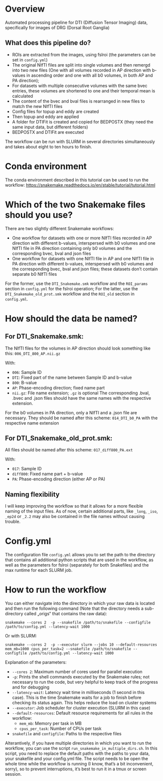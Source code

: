# Overview

Automated processing pipeline for DTI (Diffusion Tensor Imaging) data, specifically for images of DRG (Dorsal Root Ganglia)

## What does this pipeline do?
- ROIs are extracted from the images, using fslroi (the parameters can be set in `config.yml`)
- The original NIfTI files are split into single volumes and then remergd into two new files (One with all volumes recorded in AP direction with b-values in ascending order and one with all b0 volumes, in both AP and PA direction); 
- For datasets with multiple consecutive volumes with the same bvec entries, these volumes are shortened to one and their temporal mean is calculated
- The content of the bvec and bval files is rearranged in new files to match the new NIfTI files
- Config files for topup and eddy are created
- Then topup and eddy are applied
- A folder for DTIFit is created and copied for BEDPOSTX (they need the same input data, but different folders)
- BEDPOSTX and DTIFit are executed

The workflow can be run with SLURM in several directories simultaneously and takes about eight to ten hours to finish.


# Conda environment

The conda environment described in this tutorial can be used to run the workflow:  https://snakemake.readthedocs.io/en/stable/tutorial/tutorial.html


# Which of the two Snakemake files should you use?

There are two slightly different Snakemake workflows: 
- One workflow for datasets with one or more NIfTI files recorded in AP direction with different b-values, interspersed with b0 volumes and one NIfTI file in PA direction containing only b0 volumes and the corresponding bvec, bval and json files
- One workflow for datasets with one NIfTI file in AP and one NIfTI file in PA direction with different b-values, interspersed with b0 volumes and the corresponding bvec, bval and json files; these datasets don’t contain separate b0 NIfTI files

For the former, use the `DTI_Snakemake.smk` workflow and the `ROI_params` section in `config.yml` for the fslroi operation; For the latter, use the `DTI_Snakemake_old_prot.smk` workflow and the `ROI_old` section in `config.yml`.


# How should the data be named?

## For DTI_Snakemake.smk:

The NIfTI files for the volumes in AP direction should look something like this: `006_DTI_800_AP.nii.gz`

With:
- `006`: Sample ID
- `DTI`: Fixed part of the name between Sample ID and b-value
- `800`: B-value
- `AP`: Phase-encoding direction; fixed name part
- `nii.gz`: File name extension; `.gz` is optional
The corresponding .bval, .bvec and .json files should have the same names with the respective extension.

For the b0 volumes in PA direction, only a NIfTI and a .json file are necessary. They should be named after this scheme: `014_DTI_b0_PA` with the respective name extension

## For DTI_Snakemake_old_prot.smk:

All files should be named after this scheme: `017_diff800_PA.ext`

With:
- `017`: Sample ID
- `diff800`: Fixed name part + b-value
- `PA`: Phase-encoding direction (either AP or PA)
  
## Naming flexibility

I will keep improving the workflow so that it allows for a more flexible naming of the input files. As of now, certain additional parts, like `_long`, `_iso`, `_ep2d` or `_2.2` may also be contained in the file names without causing trouble.


# Config.yml

The configuration file `config.yml` allows you to set the path to the directory that contains all additional python scripts that are used in the workflow, as well as the parameters for fslroi (separately for both Snakefiles) and the max runtime for each SLURM job. 


# How to run the workflow

You can either navigate into the directory in which your raw data is located and then run the following command (Note that the directory needs a sub-directory called „origs“ that contains the raw data):

`snakemake --cores 2  -p --snakefile /path/to/snakefile --configfile /path/to/config.yml --latency-wait 1000` 

Or with SLURM: 

`snakemake --cores 2  -p --executor slurm --jobs 10 --default-resources mem_mb=1000 cpus_per_task=2 --snakefile /path/to/snakefile --configfile /path/to/config.yml --latency-wait 1000` 

Explanation of the parameters:
- `--cores 2`: Maximum number of cores used for parallel execution
- `-p`: Prints the shell commands executed by the Snakemake rules; not necessary to run the code, but very helpful to keep track of the progress and for debugging
- `--latency-wait`: Latency wait time in milliseconds (1 second in this case). This is the time Snakemake waits for a job to finish before checking its status again. This helps reduce the load on cluster systems
- `--executor`: Job scheduler for cluster execution (SLURM in this case)
- `--default-resources`: Default resource requirements for all rules in the workflow:
  - `mem_mb`: Memory per task in MB
  - `cpus_per_task`: Number of CPUs per task
- `snakefile` and `configfile`: Paths to the respective files

Alterantively, if you have multiple directories in which you want to run the workflow, you can use the script `run_snakemake_in_multiple_dirs.sh`. In this script, you need to replace the default paths with the paths to your data, your snakefile and your config.yml file. 
The script needs to be open the whole time while the workflow is running (I know, that’s a bit inconvenient, sorry), so to prevent interruptions, it’s best to run it in a tmux or screen session.
